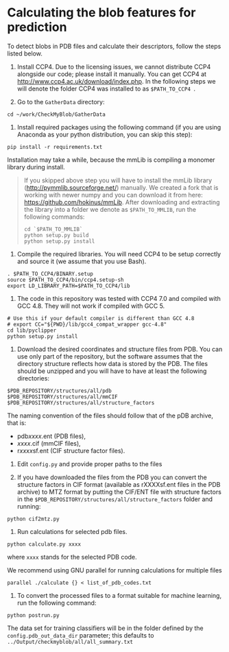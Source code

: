 # Calculating the blob features for prediction

To detect blobs in PDB files and calculate their descriptors, follow the steps listed below.

1. Install CCP4. Due to the licensing issues, we cannot distribute CCP4 alongside our code; please
install it manually. You can get CCP4 at http://www.ccp4.ac.uk/download/index.php. In the following
steps we will denote the folder CCP4 was installed to as `$PATH_TO_CCP4 `.

1. Go to the `GatherData` directory:
```
cd ~/work/CheckMyBlob/GatherData
```

1. Install required packages using the following command (if you are using Anaconda
as your python distribution, you can skip this step):
```
pip install -r requirements.txt
```
Installation may take a while, because the mmLib is compiling a monomer library
during install.

 >If you skipped above step you will have to install the mmLib library (http://pymmlib.sourceforge.net/) manually.
 >We created a fork that is working with newer numpy and you can download it from here:
 >https://github.com/hokinus/mmLib. After downloading and extracting the library into
 >a folder we denote as `$PATH_TO_MMLIB`, run the following commands:
 >```
 >cd `$PATH_TO_MMLIB`
 >python setup.py build
 >python setup.py install
 >```

1. Compile the required libraries. You will need CCP4 to be setup correctly
and source it (we assume that you use Bash).
```
. $PATH_TO_CCP4/BINARY.setup
source $PATH_TO_CCP4/bin/ccp4.setup-sh
export LD_LIBRARY_PATH=$PATH_TO_CCP4/lib
```

1. The code in this repository was tested with CCP4 7.0 and compiled with GCC 4.8. They will not work if compiled with GCC 5.
```
# Use this if your default compiler is different than GCC 4.8
# export CC="${PWD}/lib/gcc4_compat_wrapper gcc-4.8"
cd lib/pyclipper
python setup.py install
```

1. Download the desired coordinates and structure files from PDB. You can use only part
of the repository, but the software assumes that the directory structure reflects
how data is stored by the PDB. The files should be unzipped and you will have to have
at least the following directories:
```
$PDB_REPOSITORY/structures/all/pdb
$PDB_REPOSITORY/structures/all/mmCIF
$PDB_REPOSITORY/structures/all/structure_factors
```
The naming convention of the files should follow that of the pDB archive, that is:
 - pdb*xxxx*.ent (PDB files),
 - *xxxx*.cif (mmCIF files),
 - r*xxxx*sf.ent (CIF structure factor files).

1. Edit `config.py` and provide proper paths to the files

1. If you have downloaded the files from the PDB you can convert the structure
factors in CIF format (available as rXXXXsf.ent files in the PDB archive) to MTZ format
by putting the CIF/ENT file with structure factors in the
`$PDB_REPOSITORY/structures/all/structure_factors` folder and running:
```
python cif2mtz.py
```

1. Run calculations for selected pdb files.
```
python calculate.py xxxx
```
where `xxxx` stands for the selected PDB code.

 We recommend using GNU parallel for running calculations for multiple files
```
parallel ./calculate {} < list_of_pdb_codes.txt
```

1. To convert the processed files to a format suitable for machine learning, run the following command:
```
python postrun.py
```
The data set for training classifiers will be in the folder defined by the `config.pdb_out_data_dir` parameter; this defaults to `../Output/checkmyblob/all/all_summary.txt`
